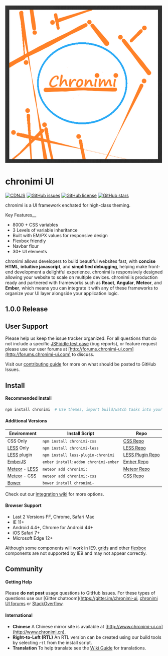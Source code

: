 ![chronimi](https://github.com/Cryptix720/Chronimi/blob/master/chronimi.png)

# chronimi UI

[![CDNJS](https://img.shields.io/badge/Chronimi-1.0.0-yellowgreen.svg)](https://cdnjs.com/libraries/chronimi/)
[![GitHub issues](https://img.shields.io/github/issues/Cryptix720/Chronimi.svg)](https://github.com/Cryptix720/Chronimi/issues)
[![GitHub license](https://img.shields.io/badge/license-MIT-blue.svg)](https://raw.githubusercontent.com/Cryptix720/Chronimi/master/LICENSE)
[![GitHub stars](https://img.shields.io/github/stars/Cryptix720/Chronimi.svg)](https://github.com/Cryptix720/Chronimi/stargazers)

chronimi is a UI framework enchated for high-class theming.

Key Features__

* 8000 + CSS variables
* 3 Levels of variable inheritance
* Built with EM/PX values for responsive design
* Flexbox friendly
* Navbar flour
* 30+ UI elements


chronimi allows developers to build beautiful websites fast, with **concise HTML**, **intuitive javascript**, and **simplified debugging**, helping make front-end development a delightful experience. chronimi is responsively designed allowing your website to scale on multiple devices. chronimi is production ready and partnered with frameworks such as **React**, **Angular**, **Meteor**, and **Ember**, which means you can integrate it with any of these frameworks to organize your UI layer alongside your application logic.

## 1.0.0 Release



## User Support

Please help us keep the issue tracker organized. For all questions that do not include a specific [JSFiddle test case](https://jsfiddle.net/ca0rovs3/) (bug reports), or feature request please use our user forums at [http://forums.chronimi-ui.com](http://forums.chronimi-ui.com) to discuss.

Visit our [contributing guide](https://github.com/chronimi/blob/master/CONTRIBUTING.md) for more on what should be posted to GitHub Issues.

## Install

#### Recommended Install
```bash
npm install chronimi  # Use themes, import build/watch tasks into your own gulpfile.
```


#### Additional Versions

Environment | Install Script | Repo
--- | --- | --- |
CSS Only | `npm install chronimi-css` | [CSS Repo](https://github.com/Cryptix720/Chronimi/tree/master/distro/chronimi.css)
[LESS](https://github.com/less/less.js/) Only | `npm install chronimi-less` | [LESS Repo](https://github.com/chronimi/chronimi-LESS)
[LESS](https://github.com/less/less.js/) plugin | `npm install less-plugin-chronimi` | [LESS Plugin Repo](https://github.com/bassjobsen/less-plugin-chronimi/)
[EmberJS](http://emberjs.com/) | `ember install:addon chronimi-ember` | [Ember Repo](https://github.com/chronimi-Org/chronimi-Ember)
|[Meteor](https://www.meteor.com/) - [LESS](https://github.com/less/less.js/) | `meteor add chronimi:` | [Meteor Repo](https://github.com/chronimi-Meteor) |
|[Meteor](https://www.meteor.com/) - CSS | `meteor add chronimi:-css` | [CSS Repo](https://github.com/Cryptix720/Chronimi/tree/master/distro/chronimi.min.css) |
[Bower](http://bower.io/) | `bower install chronimi-` |

Check out our [integration wiki](https://github.com/chronimi-ui/wiki/Integration) for more options.

#### Browser Support

* Last 2 Versions FF, Chrome, Safari Mac
* IE 11+
* Android 4.4+, Chrome for Android 44+
* iOS Safari 7+
* Microsoft Edge 12+

Although some components will work in IE9, [grids](http://chronimi-ui.com/collections/grid.html) and other [flexbox](https://developer.mozilla.org/en-US/docs/Web/Guide/CSS/Flexible_boxes) components are not supported by IE9 and may not appear correctly.

## Community

#### Getting Help
Please **do not post** usage questions to GitHub Issues. For these types of questions use our [Gitter chatroom](https://gitter.im/chronimi-ui, [chronimi UI forums](http://forums.chronimi-ui.com) or [StackOverflow](http://stackoverflow.com/questions/tagged/chronimi).



#### International

* **Chinese** A Chinese mirror site is available at [http://www.chronimi-ui.cn](http://www.chronimi.cn).
* **Right-to-Left (RTL)** An RTL version can be created using our build tools by selecting `rtl` from the install script.
* **Translation** To help translate see the [Wiki Guide](https://github.com/chronimi/wiki/Translating-chronimi-UI-Docs) for translations.

